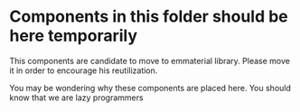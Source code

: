 # Components in this folder should be here temporarily

This components are candidate to move to emmaterial library. Please move it in order to encourage his reutilization.

You may be wondering why these components are placed here. You should know that we are lazy programmers
